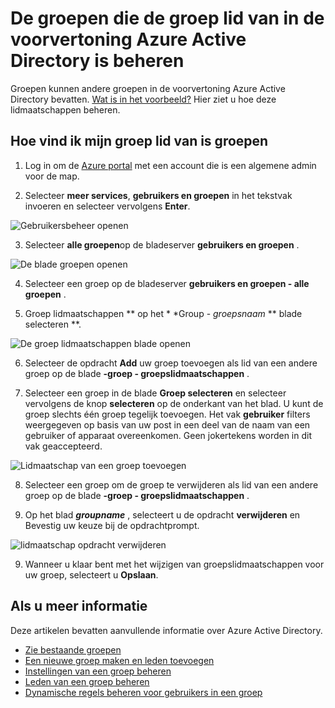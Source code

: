 <properties
    pageTitle="De groepen die de groep lid van in de voorvertoning Azure Active Directory is beheren | Microsoft Azure"
    description="Groepen kunnen andere groepen in Azure Active Directory bevatten. Hier ziet u hoe deze lidmaatschappen beheren."
    services="active-directory"
    documentationCenter=""
    authors="curtand"
    manager="femila"
    editor=""/>

<tags
    ms.service="active-directory"
    ms.workload="identity"
    ms.tgt_pltfrm="na"
    ms.devlang="na"
    ms.topic="article"
    ms.date="09/12/2016"
    ms.author="curtand"/>


# <a name="manage-the-groups-your-group-is-a-member-of-in-azure-active-directory-preview"></a>De groepen die de groep lid van in de voorvertoning Azure Active Directory is beheren

Groepen kunnen andere groepen in de voorvertoning Azure Active Directory bevatten. [Wat is in het voorbeeld?](active-directory-preview-explainer.md) Hier ziet u hoe deze lidmaatschappen beheren.

## <a name="how-do-i-find-the-groups-my-group-is-a-member-of"></a>Hoe vind ik mijn groep lid van is groepen

1.  Log in om de [Azure portal](https://portal.azure.com) met een account die is een algemene admin voor de map.

2.  Selecteer **meer services**, **gebruikers en groepen** in het tekstvak invoeren en selecteer vervolgens **Enter**.

  ![Gebruikersbeheer openen](./media/active-directory-groups-membership-azure-portal/search-user-management.png)

3.  Selecteer **alle groepen**op de bladeserver **gebruikers en groepen** .

  ![De blade groepen openen](./media/active-directory-groups-membership-azure-portal/view-groups-blade.png)

4. Selecteer een groep op de bladeserver **gebruikers en groepen - alle groepen** .

5. Groep lidmaatschappen ** op het * *Group - *groepsnaam* ** blade selecteren **.

  ![De groep lidmaatschappen blade openen](./media/active-directory-groups-membership-azure-portal/group-membership-blade.png)

6. Selecteer de opdracht **Add** uw groep toevoegen als lid van een andere groep op de blade **-groep - groepslidmaatschappen** .

7. Selecteer een groep in de blade **Groep selecteren** en selecteer vervolgens de knop **selecteren** op de onderkant van het blad. U kunt de groep slechts één groep tegelijk toevoegen. Het vak **gebruiker** filters weergegeven op basis van uw post in een deel van de naam van een gebruiker of apparaat overeenkomen. Geen jokertekens worden in dit vak geaccepteerd.

  ![Lidmaatschap van een groep toevoegen](./media/active-directory-groups-membership-azure-portal/add-group-membership.png)

8. Selecteer een groep om de groep te verwijderen als lid van een andere groep op de blade **-groep - groepslidmaatschappen** .

9. Op het blad ***groupname*** , selecteert u de opdracht **verwijderen** en Bevestig uw keuze bij de opdrachtprompt.

  ![lidmaatschap opdracht verwijderen](./media/active-directory-groups-membership-azure-portal/remove-group-membership.png)

9. Wanneer u klaar bent met het wijzigen van groepslidmaatschappen voor uw groep, selecteert u **Opslaan**.


## <a name="additional-information"></a>Als u meer informatie

Deze artikelen bevatten aanvullende informatie over Azure Active Directory.

* [Zie bestaande groepen](active-directory-groups-view-azure-portal.md)
* [Een nieuwe groep maken en leden toevoegen](active-directory-groups-create-azure-portal.md)
* [Instellingen van een groep beheren](active-directory-groups-settings-azure-portal.md)
* [Leden van een groep beheren](active-directory-groups-members-azure-portal.md)
* [Dynamische regels beheren voor gebruikers in een groep](active-directory-groups-dynamic-membership-azure-portal.md)
